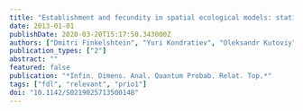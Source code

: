 ```yaml
---
title: "Establishment and fecundity in spatial ecological models: statistical approach and kinetic equations"
date: 2013-01-01
publishDate: 2020-03-20T15:17:50.343000Z
authors: ["Dmitri Finkelshtein", "Yuri Kondratiev", "Oleksandr Kutoviy"]
publication_types: ["2"]
abstract: ""
featured: false
publication: "*Infin. Dimens. Anal. Quantum Probab. Relat. Top.*"
tags: ["fdl", "relevant", "prio1"]
doi: "10.1142/S0219025713500148"
---
```


